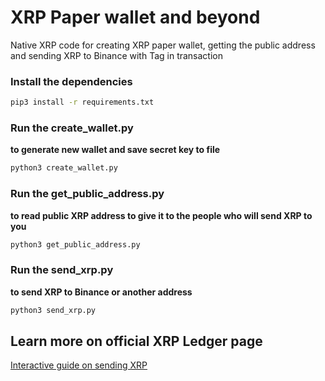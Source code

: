 # XRP Paper wallet and beyond
Native XRP code for creating XRP paper wallet, getting the public address and sending XRP to Binance with Tag in transaction

### Install the dependencies
```bash
pip3 install -r requirements.txt
```

### Run the create_wallet.py 
**to generate new wallet and save secret key to file**
```bash
python3 create_wallet.py
```

### Run the get_public_address.py 
**to read public XRP address to give it to the people who will send XRP to you**
```bash
python3 get_public_address.py
```

### Run the send_xrp.py 
**to send XRP to Binance or another address**
```bash
python3 send_xrp.py
```

## Learn more on official XRP Ledger page
[Interactive guide on sending XRP](https://xrpl.org/docs/tutorials/how-tos/send-xrp/#interactive-submit)